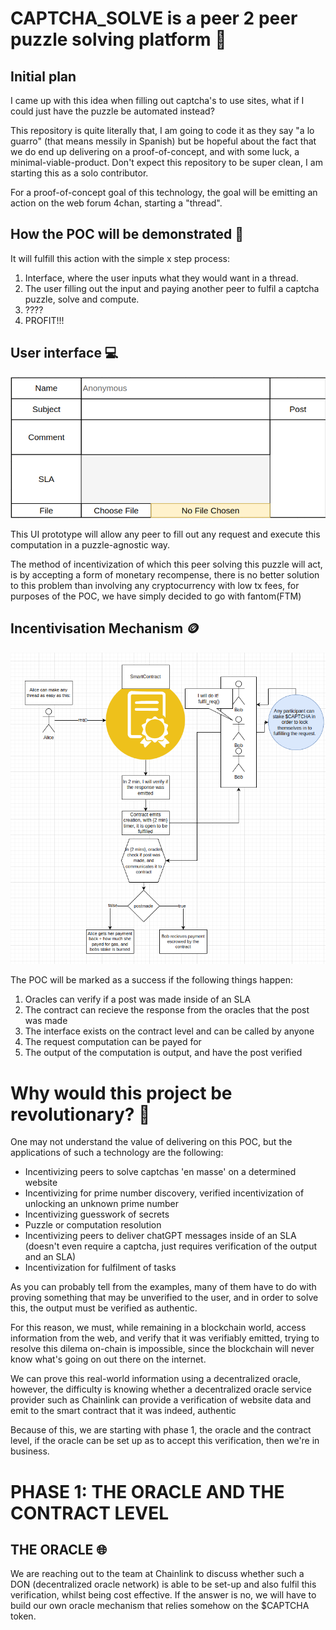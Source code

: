 <h1>
CAPTCHA_SOLVE is a peer 2 peer puzzle solving platform 🧩
</h1>

<h2>Initial plan</h2>

<p>I came up with this idea when filling out captcha's to use sites, what if I could just have the puzzle be automated instead?</p>

<p>
This repository is quite literally that, I am going to code it as they say "a lo guarro" (that means messily in Spanish) but be hopeful about the fact that we do end up delivering on a proof-of-concept, and with some luck, a minimal-viable-product. Don't expect this repository to be super clean, I am starting this as a solo contributor.
</p>

<p>For a proof-of-concept goal of this technology, the goal will be emitting an action on the web forum 4chan, starting a "thread".
</p>

<h2>How the POC will be demonstrated 🤷</h2>
It will fulfill this action with the simple x step process:

<div>
<ol>
  <li>Interface, where the user inputs what they would want in a thread.
</li>
  <li>The user filling out the input and paying another peer to fulfil a captcha puzzle, solve and compute.
</li>
  <li>????
</li>
  <li>PROFIT!!!
</li>
</ol>
</div>

<h2>User interface 💻️</h2>

<img alt="image of the MVP of the visual interface" src="./diagrams/MVP_visual_interface.png"></img>

<p>This UI prototype will allow any peer to fill out any request and execute this computation in a puzzle-agnostic way.</p>

<p>The method of incentivization of which this peer solving this puzzle will act, is by accepting a form of monetary recompense, there is no better solution to this problem than involving any cryptocurrency with low tx fees, for purposes of the POC, we have simply decided to go with fantom(FTM)</p>

<h2>Incentivisation Mechanism 🪙</h2>

<img alt="image of the incentivisation mechanism" src="./diagrams/MVP_Incentives_mechanism.png"></img>

<div>The POC will be marked as a success if the following things happen:
<ol>
  <li>Oracles can verify if a post was made inside of an SLA</li>
  <li>The contract can recieve the response from the oracles that the post was made</li>
  <li>The interface exists on the contract level and can be called by anyone</li>
  <li>The request computation can be payed for</li>
  <li>The output of the computation is output, and have the post verified</li>
</ol>
</div>

<h1>Why would this project be revolutionary? 🐉</h1>

<div>One may not understand the value of delivering on this POC, but the applications of such a technology are the following:
<ul>
  <li>Incentivizing peers to solve captchas 'en masse' on a determined website</li>
  <li>Incentivizing for prime number discovery, verified incentivization of unlocking an unknown prime number</li>
  <li>Incentivizing guesswork of secrets</li>
  <li>Puzzle or computation resolution</li>
    <li>Incentivizing peers to deliver chatGPT messages inside of an SLA (doesn't even require a captcha, just requires verification of the output and an SLA)</li>
  <li>Incentivization for fulfilment of tasks</li>
</ul>
</div>

<p>As you can probably tell from the examples, many of them have to do with proving something that may be unverified to the user, and in order to solve this, the output must be verified as authentic.</p>

<p>For this reason, we must, while remaining in a blockchain world, access information from the web, and verify that it was verifiably emitted, trying to resolve this dilema on-chain is impossible, since the blockchain will never know what's going on out there on the internet.</p>

<p>We can prove this real-world information using a decentralized oracle, however, the difficulty is knowing whether a decentralized oracle service provider such as Chainlink can provide a verification of website data and emit to the smart contract that it was indeed, authentic</p>

<p>Because of this, we are starting with phase 1, the oracle and the contract level, if the oracle can be set up as to accept this verification, then we're in business.</p>

<h1>PHASE 1: THE ORACLE AND THE CONTRACT LEVEL</h1>

<h2>THE ORACLE 🌐</h2>

<div>We are reaching out to the team at Chainlink to discuss whether such a DON (decentralized oracle network) is able to be set-up and also fulfil this verification, whilst being cost effective. If the answer is no, we will have to build our own oracle mechanism that relies somehow on the $CAPTCHA token.</div>
